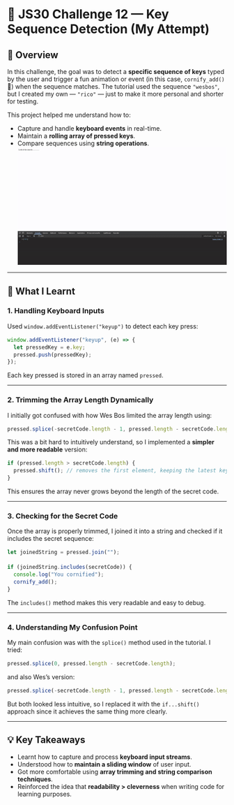 # 🧩 JS30 Challenge 12 — Key Sequence Detection (My Attempt)

## 📘 Overview

In this challenge, the goal was to detect a **specific sequence of keys** typed by the user and trigger a fun animation or event (in this case, `cornify_add()` 🦄) when the sequence matches.
The tutorial used the sequence `"wesbos"`, but I created my own — `"rico"` — just to make it more personal and shorter for testing.

This project helped me understand how to:

- Capture and handle **keyboard events** in real-time.
- Maintain a **rolling array of pressed keys**.
- Compare sequences using **string operations**.
  ![Working Demo GIF format](working_demo.gif)

---

## 🧠 What I Learnt

### 1. Handling Keyboard Inputs

Used `window.addEventListener("keyup")` to detect each key press:

```js
window.addEventListener("keyup", (e) => {
  let pressedKey = e.key;
  pressed.push(pressedKey);
});
```

Each key pressed is stored in an array named `pressed`.

---

### 2. Trimming the Array Length Dynamically

I initially got confused with how Wes Bos limited the array length using:

```js
pressed.splice(-secretCode.length - 1, pressed.length - secretCode.length);
```

This was a bit hard to intuitively understand, so I implemented a **simpler and more readable** version:

```js
if (pressed.length > secretCode.length) {
  pressed.shift(); // removes the first element, keeping the latest keys only
}
```

This ensures the array never grows beyond the length of the secret code.

---

### 3. Checking for the Secret Code

Once the array is properly trimmed, I joined it into a string and checked if it includes the secret sequence:

```js
let joinedString = pressed.join("");

if (joinedString.includes(secretCode)) {
  console.log("You cornified");
  cornify_add();
}
```

The `includes()` method makes this very readable and easy to debug.

---

### 4. Understanding My Confusion Point

My main confusion was with the `splice()` method used in the tutorial.
I tried:

```js
pressed.splice(0, pressed.length - secretCode.length);
```

and also Wes’s version:

```js
pressed.splice(-secretCode.length - 1, pressed.length - secretCode.length);
```

But both looked less intuitive, so I replaced it with the `if...shift()` approach since it achieves the same thing more clearly.

---

## 💡 Key Takeaways

- Learnt how to capture and process **keyboard input streams**.
- Understood how to **maintain a sliding window** of user input.
- Got more comfortable using **array trimming and string comparison techniques**.
- Reinforced the idea that **readability > cleverness** when writing code for learning purposes.
